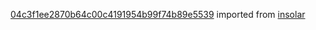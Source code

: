 [04c3f1ee2870b64c00c4191954b99f74b89e5539](https://github.com/insolar/insolar/commit/04c3f1ee2870b64c00c4191954b99f74b89e5539) imported from [insolar](https://github.com/insolar/insolar)
